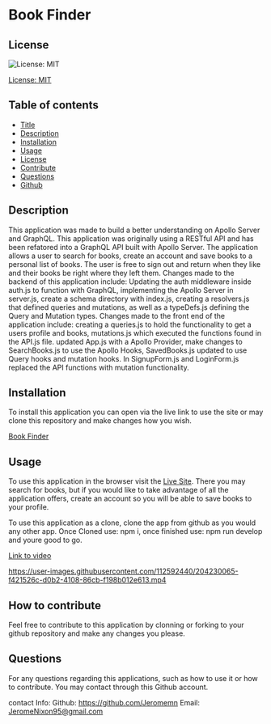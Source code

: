# Book Finder

## License
![License: MIT](https://img.shields.io/badge/License-MIT-yellow.svg)

[License: MIT](https://opensource.org/licenses/MIT)
	

## Table of contents
* [Title](#title) 
* [Description](#description)
* [Installation](#installation)
* [Usage](#usage)
* [License](#license)
* [Contribute](#contribute)
* [Questions](#questions)
* [Github](#github)

## Description
This application was made to build a better understanding on Apollo Server and GraphQL. This application was originally using a RESTful API and has been refatored into a GraphQL API built with Apollo Server. The application allows a user to search for books, create an account and save books to a personal list of books. The user is free to sign out and return when they like and their books be right where they left them. Changes made to the backend of this application include: Updating the auth middleware inside auth.js to function with GraphQL, implementing the Apollo Server in server.js, create a schema directory with index.js, creating a resolvers.js that defined queries and mutations, as well as a typeDefs.js defining the Query and Mutation types. Changes made to the front end of the application include: creating a queries.js to hold the functionality to get a users profile and books, mutations.js which executed the functions found in the API.js file. updated App.js with a Apollo Provider, make changes to SearchBooks.js to use the Apollo Hooks, SavedBooks.js updated to use Query hooks and mutation hooks. In SignupForm.js and LoginForm.js replaced the API functions with mutation functionality.
    
## Installation
To install this application you can open via the live link to use the site or may clone this repository and make changes how you wish.

[Book Finder](https://personal-note-book.herokuapp.com/)

## Usage
To use this application in the browser visit the [Live Site]([https://personal-note-book.herokuapp.com/](https://peaceful-ocean-11868.herokuapp.com/saved)](https://peaceful-ocean-11868.herokuapp.com/)). There you may search for books, but if you would like to take advantage of all the application offers, create an account so you will be able to save books to your profile. 

To use this application as a clone, clone the app from github as you would any other app. Once Cloned use: npm i, once finished use: npm run develop and youre good to go.

[Link to video](https://drive.google.com/file/d/1dVnzKua0zOuEF0Jm7O_5_evm2jZ9HRgQ/view)



https://user-images.githubusercontent.com/112592440/204230065-f421526c-d0b2-4108-86cb-f198b012e613.mp4

    
## 


## How to contribute
Feel free to contribute to this application by clonning or forking to your github repository and make any changes you please.

## 


## Questions
For any questions regarding this applications, such as how to use it or how to contribute. You may contact through this Github account.

contact Info:
Github: https://github.com/Jeromemn
Email: [JeromeNixon95@gmail.com](mailto:JeromeNixon95@gmail.com)
